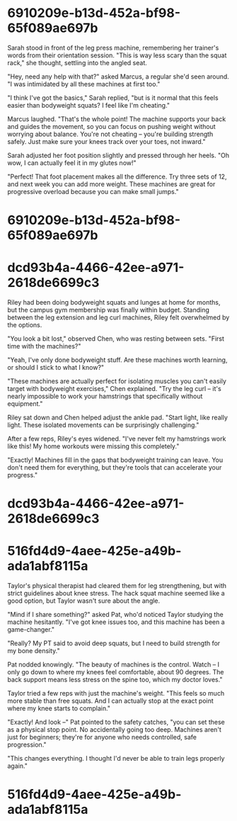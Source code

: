 

# 6910209e-b13d-452a-bf98-65f089ae697b

Sarah stood in front of the leg press machine, remembering her trainer's words from their orientation session. "This is way less scary than the squat rack," she thought, settling into the angled seat.

"Hey, need any help with that?" asked Marcus, a regular she'd seen around. "I was intimidated by all these machines at first too."

"I think I've got the basics," Sarah replied, "but is it normal that this feels easier than bodyweight squats? I feel like I'm cheating."

Marcus laughed. "That's the whole point! The machine supports your back and guides the movement, so you can focus on pushing weight without worrying about balance. You're not cheating – you're building strength safely. Just make sure your knees track over your toes, not inward."

Sarah adjusted her foot position slightly and pressed through her heels. "Oh wow, I can actually feel it in my glutes now!"

"Perfect! That foot placement makes all the difference. Try three sets of 12, and next week you can add more weight. These machines are great for progressive overload because you can make small jumps."

# 6910209e-b13d-452a-bf98-65f089ae697b



# dcd93b4a-4466-42ee-a971-2618de6699c3

Riley had been doing bodyweight squats and lunges at home for months, but the campus gym membership was finally within budget. Standing between the leg extension and leg curl machines, Riley felt overwhelmed by the options.

"You look a bit lost," observed Chen, who was resting between sets. "First time with the machines?"

"Yeah, I've only done bodyweight stuff. Are these machines worth learning, or should I stick to what I know?"

"These machines are actually perfect for isolating muscles you can't easily target with bodyweight exercises," Chen explained. "Try the leg curl – it's nearly impossible to work your hamstrings that specifically without equipment."

Riley sat down and Chen helped adjust the ankle pad. "Start light, like really light. These isolated movements can be surprisingly challenging."

After a few reps, Riley's eyes widened. "I've never felt my hamstrings work like this! My home workouts were missing this completely."

"Exactly! Machines fill in the gaps that bodyweight training can leave. You don't need them for everything, but they're tools that can accelerate your progress."

# dcd93b4a-4466-42ee-a971-2618de6699c3



# 516fd4d9-4aee-425e-a49b-ada1abf8115a

Taylor's physical therapist had cleared them for leg strengthening, but with strict guidelines about knee stress. The hack squat machine seemed like a good option, but Taylor wasn't sure about the angle.

"Mind if I share something?" asked Pat, who'd noticed Taylor studying the machine hesitantly. "I've got knee issues too, and this machine has been a game-changer."

"Really? My PT said to avoid deep squats, but I need to build strength for my bone density."

Pat nodded knowingly. "The beauty of machines is the control. Watch – I only go down to where my knees feel comfortable, about 90 degrees. The back support means less stress on the spine too, which my doctor loves."

Taylor tried a few reps with just the machine's weight. "This feels so much more stable than free squats. And I can actually stop at the exact point where my knee starts to complain."

"Exactly! And look –" Pat pointed to the safety catches, "you can set these as a physical stop point. No accidentally going too deep. Machines aren't just for beginners; they're for anyone who needs controlled, safe progression."

"This changes everything. I thought I'd never be able to train legs properly again."

# 516fd4d9-4aee-425e-a49b-ada1abf8115a

